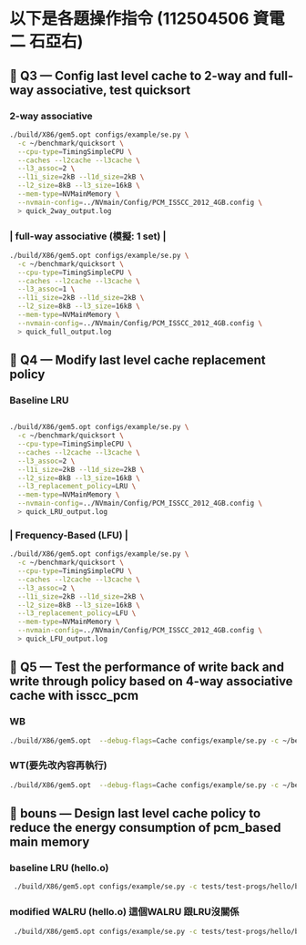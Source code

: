 

# 以下是各題操作指令 (112504506 資電二 石亞右)



## 📌 Q3 — Config last level cache to 2-way and full-way associative, test quicksort



### 2-way associative		

```sh
./build/X86/gem5.opt configs/example/se.py \
  -c ~/benchmark/quicksort \
  --cpu-type=TimingSimpleCPU \
  --caches --l2cache --l3cache \
  --l3_assoc=2 \
  --l1i_size=2kB --l1d_size=2kB \
  --l2_size=8kB --l3_size=16kB \
  --mem-type=NVMainMemory \
  --nvmain-config=../NVmain/Config/PCM_ISSCC_2012_4GB.config \
  > quick_2way_output.log
```
### | full-way associative (模擬: 1 set) |

```sh
./build/X86/gem5.opt configs/example/se.py \
  -c ~/benchmark/quicksort \
  --cpu-type=TimingSimpleCPU \
  --caches --l2cache --l3cache \
  --l3_assoc=1 \
  --l1i_size=2kB --l1d_size=2kB \
  --l2_size=8kB --l3_size=16kB \
  --mem-type=NVMainMemory \
  --nvmain-config=../NVmain/Config/PCM_ISSCC_2012_4GB.config \
  > quick_full_output.log
```
## 📌 Q4 — Modify last level cache replacement policy

### Baseline LRU		
```sh

./build/X86/gem5.opt configs/example/se.py \
  -c ~/benchmark/quicksort \
  --cpu-type=TimingSimpleCPU \
  --caches --l2cache --l3cache \
  --l3_assoc=2 \
  --l1i_size=2kB --l1d_size=2kB \
  --l2_size=8kB --l3_size=16kB \
  --l3_replacement_policy=LRU \
  --mem-type=NVMainMemory \
  --nvmain-config=../NVmain/Config/PCM_ISSCC_2012_4GB.config \
  > quick_LRU_output.log

```
### | Frequency-Based (LFU) |

```sh
./build/X86/gem5.opt configs/example/se.py \
  -c ~/benchmark/quicksort \
  --cpu-type=TimingSimpleCPU \
  --caches --l2cache --l3cache \
  --l3_assoc=2 \
  --l1i_size=2kB --l1d_size=2kB \
  --l2_size=8kB --l3_size=16kB \
  --l3_replacement_policy=LFU \
  --mem-type=NVMainMemory \
  --nvmain-config=../NVmain/Config/PCM_ISSCC_2012_4GB.config \
  > quick_LFU_output.log
```
## 📌 Q5 — Test the performance of write back and write through policy based on 4-way associative cache with isscc_pcm

### WB

```sh
./build/X86/gem5.opt  --debug-flags=Cache configs/example/se.py -c ~/benchmark/multiply  --cpu-type=TimingSimpleCPU --caches --l2cache --l3cache --l3_assoc=4 --l1i_size=16kB --l1d_size=16kB --l2_size=256kB --l3_size=1MB --l3_replacement_policy=LRU --mem-type=NVMainMemory --nvmain-config=../NVmain/Config/PCM_ISSCC_2012_4GB.config > multiply_WB_output.log

```
### WT(要先改內容再執行)
```sh
./build/X86/gem5.opt  --debug-flags=Cache configs/example/se.py -c ~/benchmark/multiply  --cpu-type=TimingSimpleCPU --caches --l2cache --l3cache --l3_assoc=4 --l1i_size=16kB --l1d_size=16kB --l2_size=256kB --l3_size=1MB --l3_replacement_policy=LRU --mem-type=NVMainMemory --nvmain-config=../NVmain/Config/PCM_ISSCC_2012_4GB.config > multiply_WT_output.log
```


## 📌 bouns — Design last level cache policy to reduce the energy consumption of pcm_based main memory

### baseline LRU (hello.o)
```sh
 ./build/X86/gem5.opt configs/example/se.py -c tests/test-progs/hello/bin/x86/linux/hello --cpu-type=TimingSimpleCPU --caches --l2cache --l3cache --l1i_size=1kB --l1d_size=1kB --l2_size=2kB --l3_size=4kB --l3_replacement_policy=LRU --mem-type=NVMainMemory --nvmain-config=../NVmain/Config/PCM_ISSCC_2012_4GB.config > base_LRU_output.log
 ```

### modified WALRU (hello.o) 這個WALRU 跟LRU沒關係
```sh
 ./build/X86/gem5.opt configs/example/se.py -c tests/test-progs/hello/bin/x86/linux/hello --cpu-type=TimingSimpleCPU --caches --l2cache --l3cache --l1i_size=1kB --l1d_size=1kB --l2_size=2kB --l3_size=4kB --l3_replacement_policy=WALRU --mem-type=NVMainMemory --nvmain-config=../NVmain/Config/PCM_ISSCC_2012_4GB.config > base_WALRU_output.log
```

